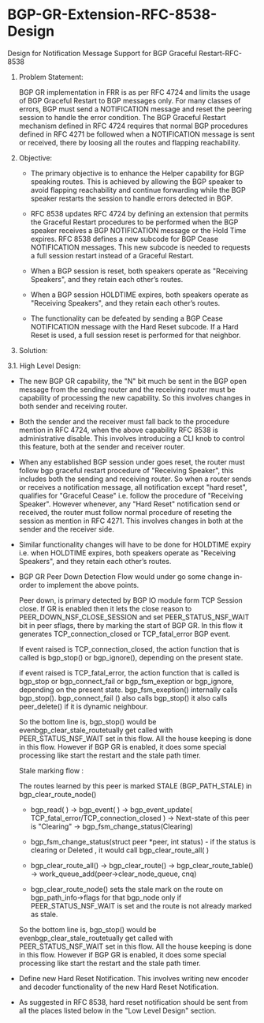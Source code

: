 # BGP-GR-Extension-RFC-8538-Design
Design for Notification Message Support for BGP Graceful Restart-RFC-8538


1. Problem Statement:

	BGP GR implementation in FRR is as per RFC 4724 and limits the usage of BGP Graceful Restart to BGP messages only. 
For many classes of errors, BGP must send a NOTIFICATION message and reset the peering session to handle the error 
condition.  The BGP Graceful Restart mechanism defined in RFC 4724 requires that normal BGP procedures defined in 
RFC 4271 be followed when a NOTIFICATION message is sent or received, there by loosing all the routes and flapping 
reachability.

2. Objective:

	* The primary objective is to enhance the Helper capability for BGP speaking routes. This is achieved by allowing
the BGP speaker to avoid flapping reachability and continue forwarding while the BGP speaker restarts the session
to handle errors detected in BGP.

	* RFC 8538 updates  RFC 4724 by defining an extension that permits the Graceful Restart procedures to be performed 
when the BGP speaker receives a BGP NOTIFICATION message or the Hold Time expires. RFC 8538 defines a new subcode
for BGP Cease NOTIFICATION messages. This  new subcode is needed to requests a full session restart instead of a 
Graceful Restart.

	* When a BGP session is reset, both speakers operate as "Receiving Speakers", and they retain each other’s routes.

	* When a BGP session HOLDTIME expires, both speakers operate as "Receiving Speakers", and they retain each other’s 
routes.

	* The functionality can be defeated by sending a BGP Cease NOTIFICATION message with the Hard Reset subcode. If a 
Hard Reset is used, a full session reset is performed for that neighbor.

3. Solution:

3.1. High Level Design:

* The new BGP GR capability, the "N" bit much be sent in the BGP open message from the sending router and the receiving
router must be capability of processing the new capability.  So this involves changes in both sender and receiving router.

* Both the sender and the receiver must fall back to the procedure mention in RFC 4724, when the above capability RFC 8538 
is administrative disable. This involves introducing a CLI knob to control this feature, both at the sender and receiver 
router.

* When any established BGP session under goes reset, the router must follow bgp graceful restart procedure of "Receiving Speaker", this includes both the sending and receiving router. So when a router sends or receives a notification message,  all notification except "hard reset", qualifies for "Graceful Cease" i.e. follow the procedure of  "Receiving Speaker". However whenever, any "Hard Reset" notification send or received, the router must follow normal procedure of reseting the session as mention in RFC 4271. This involves changes in both at the sender and the receiver side.

* Similar functionality changes will have to be done for HOLDTIME expiry i.e. when HOLDTIME expires, both speakers operate as "Receiving Speakers", and they retain each other’s routes.

* BGP GR Peer Down Detection Flow would under go some change in-order to implement the above points.

	Peer down, is primary detected by BGP IO module form TCP Session close. If GR is enabled then it lets the close reason to PEER_DOWN_NSF_CLOSE_SESSION and set PEER_STATUS_NSF_WAIT bit in  peer sflags, there by marking the start of BGP GR. In this flow it generates TCP_connection_closed or TCP_fatal_error BGP event. 

	If  event raised is TCP_connection_closed, the action function that is called is bgp_stop() or bgp_ignore(), depending on the present state.

	if event raised is TCP_fatal_error, the action function that is called is bgp_stop or bgp_connect_fail or bgp_fsm_exeption or bgp_ignore, depending on the present state. bgp_fsm_exeption() internally calls bgp_stop().  bgp_connect_fail () also calls bgp_stop() it also calls peer_delete() if it is dynamic neighbour.

	So the bottom line is, bgp_stop() would be evenbgp_clear_stale_routetually get called with PEER_STATUS_NSF_WAIT set in this flow. All the house keeping is done in this flow. However if BGP GR is enabled, it does some special processing like start the restart and the stale path timer.

	Stale marking flow :

	The routes learned by this peer is marked STALE (BGP_PATH_STALE) in bgp_clear_route_node()

	* bgp_read( ) → bgp_event( ) → bgp_event_update( TCP_fatal_error/TCP_connection_closed ) → Next-state of this peer is "Clearing" → bgp_fsm_change_status(Clearing)

	* bgp_fsm_change_status(struct peer *peer, int status) - if the status is clearing or Deleted , it would call bgp_clear_route_all( )

	* bgp_clear_route_all() → bgp_clear_route() → bgp_clear_route_table() → work_queue_add(peer->clear_node_queue, cnq)

	* bgp_clear_route_node() sets the stale mark on the route on bgp_path_info→flags for that bgp_node only if PEER_STATUS_NSF_WAIT is set and the route is not already marked as stale.

	So the bottom line is, bgp_stop() would be evenbgp_clear_stale_routetually get called with PEER_STATUS_NSF_WAIT set in this flow. All the house keeping is done in this flow. However if BGP GR is enabled, it does some special processing like start the restart and the stale path timer.

* Define new Hard Reset Notification. This involves writing new encoder and decoder functionality of the new Hard Reset Notification.
* As suggested in RFC 8538, hard reset notification should be sent from all the places listed below in the "Low Level Design" section.
